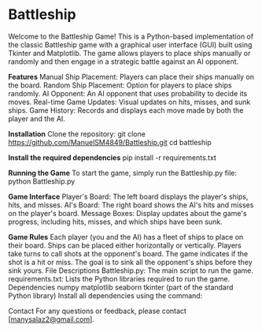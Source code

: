 # Battleship

Welcome to the Battleship Game! This is a Python-based implementation of the classic Battleship game with a graphical user interface (GUI) built using Tkinter and Matplotlib. The game allows players to place ships manually or randomly and then engage in a strategic battle against an AI opponent.

**Features**
Manual Ship Placement: Players can place their ships manually on the board.
Random Ship Placement: Option for players to place ships randomly.
AI Opponent: An AI opponent that uses probability to decide its moves.
Real-time Game Updates: Visual updates on hits, misses, and sunk ships.
Game History: Records and displays each move made by both the player and the AI.

**Installation**
Clone the repository:
git clone https://github.com/ManuelSM4849/Battleship.git
cd battleship

**Install the required dependencies**
pip install -r requirements.txt

**Running the Game**
To start the game, simply run the Battleship.py file:
python Battleship.py

**Game Interface**
Player's Board: The left board displays the player's ships, hits, and misses.
AI's Board: The right board shows the AI's hits and misses on the player's board.
Message Boxes: Display updates about the game's progress, including hits, misses, and which ships have been sunk.

**Game Rules**
Each player (you and the AI) has a fleet of ships to place on their board.
Ships can be placed either horizontally or vertically.
Players take turns to call shots at the opponent's board.
The game indicates if the shot is a hit or miss.
The goal is to sink all the opponent's ships before they sink yours.
File Descriptions
Battleship.py: The main script to run the game.
requirements.txt: Lists the Python libraries required to run the game.
Dependencies
numpy
matplotlib
seaborn
tkinter (part of the standard Python library)
Install all dependencies using the command:

Contact
For any questions or feedback, please contact [manysalaz2@gmail.com].
